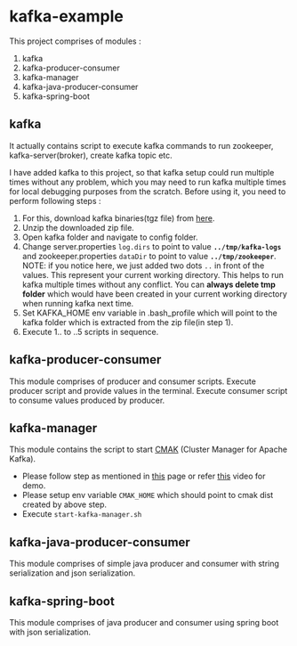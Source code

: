 # kafka-example

This project comprises of modules : 

1. kafka
2. kafka-producer-consumer
3. kafka-manager
4. kafka-java-producer-consumer
5. kafka-spring-boot


## kafka


It actually contains script to execute kafka commands to run zookeeper, kafka-server(broker), create kafka topic etc.

I have added kafka to this project, so that kafka setup could run multiple times without any problem, which you may need to run kafka multiple times for local debugging purposes from the scratch.
Before using it, you need to perform following steps : 

1. For this, download kafka binaries(tgz file) from [here](https://kafka.apache.org/downloads).
2. Unzip the downloaded zip file.
3. Open kafka folder and navigate to config folder.
4. Change server.properties `log.dirs` to point to value **`../tmp/kafka-logs`** and zookeeper.properties `dataDir` to point to value **`../tmp/zookeeper`**.
NOTE: if you notice here, we just added two dots `..` in front of the values. This represent your current working directory.
This helps to run kafka multiple times without any conflict. You can **always delete tmp folder** which would have been created in your current working directory when running kafka next time.
5. Set KAFKA_HOME env variable in .bash_profile which will point to the kafka folder which is extracted from the zip file(in step 1).
6. Execute 1.. to ..5 scripts in sequence.


## kafka-producer-consumer

This module comprises of producer and consumer scripts.
Execute producer script and provide values in the terminal.
Execute consumer script to consume values produced by producer.


## kafka-manager

This module contains the script to start [CMAK](https://github.com/yahoo/CMAK) (Cluster Manager for Apache Kafka).

* Please follow step as mentioned in [this](https://github.com/yahoo/CMAK#deployment) page or refer [this](https://www.youtube.com/watch?v=AlQfpG10vAc) video for demo.
* Please setup env variable `CMAK_HOME` which should point to cmak dist created by above step.
* Execute `start-kafka-manager.sh`

## kafka-java-producer-consumer
This module comprises of simple java producer and consumer with string serialization and json serialization.

## kafka-spring-boot
This module comprises of java producer and consumer using spring boot with json serialization.
